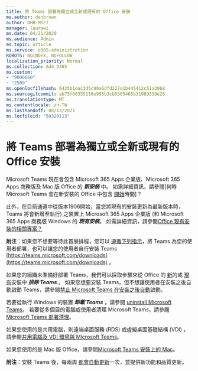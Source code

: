 ```yaml
---
title: 將 Teams 部署為獨立或全新或現有的 Office 安裝
ms.author: danbrown
author: DHB-MSFT
manager: laurawi
ms.date: 04/21/2020
ms.audience: Admin
ms.topic: article
ms.service: o365-administration
ROBOTS: NOINDEX, NOFOLLOW
localization_priority: Normal
ms.collection: Adm_O365
ms.custom:
- "9000660"
- "2509"
ms.openlocfilehash: 6425b1eac3d5c99a6dfd227a1b445412c51a39b8
ms.sourcegitcommit: ab75f66355116e995b3cb5505465b31989339e28
ms.translationtype: MT
ms.contentlocale: zh-TW
ms.lasthandoff: 08/13/2021
ms.locfileid: "58320113"
---
```

# <a name="deploying-teams-as-standalone-or-with-new-or-existing-office-installations"></a>將 Teams 部署為獨立或全新或現有的 Office 安裝

Microsoft Teams 現在會包含 Microsoft 365 Apps 企業版、Microsoft 365 Apps 商務版及 Mac 版 Office 的 ***新安裝*** 中。 如需詳細資訊，請參閱[何時 Microsoft Teams 會在新安裝的 Office 中包含 [開始](https://docs.microsoft.com/deployoffice/teams-install#when-will-microsoft-teams-start-being-included-with-new-installations-of-microsoft-365-apps)時間]？

此外，在目前通道中從版本1906開始，當您將現有的安裝更新為最新版本時，Teams 將會新增至執行) 之裝置上 Microsoft 365 Apps 企業版 (和 Microsoft 365 Apps 商務版 Windows 的 ***現有安裝***。 如需詳細資訊，請參閱[Office 現有安裝的相關專案？](https://docs.microsoft.com/deployoffice/teams-install#what-about-existing-installations-of-microsoft-365-apps)

**附注**：如果您不想要等待此首展排程，您可以 [遵循下列指示](https://docs.microsoft.com/MicrosoftTeams/msi-deployment)，將 Teams 為您的使用者部署，也可以讓您的使用者自行安裝 Teams [https://teams.microsoft.com/downloads](https://teams.microsoft.com/downloads) 。

如果您的組織未準備好部署 Teams，我們可以採取步驟來從 Office 的 [新](https://docs.microsoft.com/deployoffice/teams-install#how-to-exclude-microsoft-teams-from-new-installations-of-microsoft-365-apps)的或 [現有](https://docs.microsoft.com/deployoffice/teams-install#use-group-policy-to-control-the-installation-of-microsoft-teams)安裝中 ***排除 Teams*** 。 如果您想要安裝 Teams，但不想讓使用者在安裝之後自動啟動 Teams，請參閱[禁止 Microsoft Teams 在安裝之後自動](https://docs.microsoft.com/deployoffice/teams-install#use-group-policy-to-prevent-microsoft-teams-from-starting-automatically-after-installation)啟動。

若要從執行 Windows 的裝置 ***卸載 Teams*** ，請參閱 [uninstall Microsoft Teams](https://support.office.com/article/3b159754-3c26-4952-abe7-57d27f5f4c81)。 若要從多個目的電腦或使用者清理 Microsoft Teams，請參閱[Microsoft Teams 部署清理](https://docs.microsoft.com/microsoftteams/scripts/powershell-script-teams-deployment-clean-up)。

如果您使用的是共用電腦，則遠端桌面服務 (RDS) 或虛擬桌面基礎結構 (VDI) ，請參閱[共用電腦及 VDI 環境與 Microsoft Teams](https://docs.microsoft.com/deployoffice/teams-install#shared-computer-and-vdi-environments-with-microsoft-teams)。

如果您使用的是 Mac 版 Office，請參閱[Microsoft Teams 安裝上的 Mac](https://docs.microsoft.com/deployoffice/teams-install#microsoft-teams-installations-on-a-mac)。

**附注**：安裝 Teams 後，每兩周 [都會自動更新](https://docs.microsoft.com/deployoffice/teams-install#feature-and-quality-updates-for-microsoft-teams)一次，並提供新功能和品質更新。 